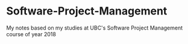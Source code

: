 # Software-Project-Management
My notes based on my studies at UBC's Software Project Management course of year 2018
